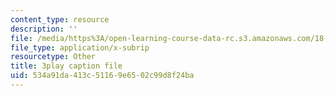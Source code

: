 ```yaml
---
content_type: resource
description: ''
file: /media/https%3A/open-learning-course-data-rc.s3.amazonaws.com/18-217-graph-theory-and-additive-combinatorics-fall-2019/534a91da413c51169e6502c99d8f24ba_Rlvwagd2BmY.vtt
file_type: application/x-subrip
resourcetype: Other
title: 3play caption file
uid: 534a91da-413c-5116-9e65-02c99d8f24ba
---
```

